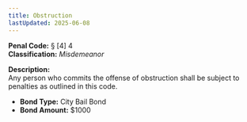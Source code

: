 ```yaml
---
title: Obstruction
lastUpdated: 2025-06-08
---
```


**Penal Code:** § [4] 4  
**Classification:** *Misdemeanor*

**Description:**  
Any person who commits the offense of obstruction shall be subject to penalties as outlined in this code.

- **Bond Type:** City Bail Bond  
- **Bond Amount:** $1000

